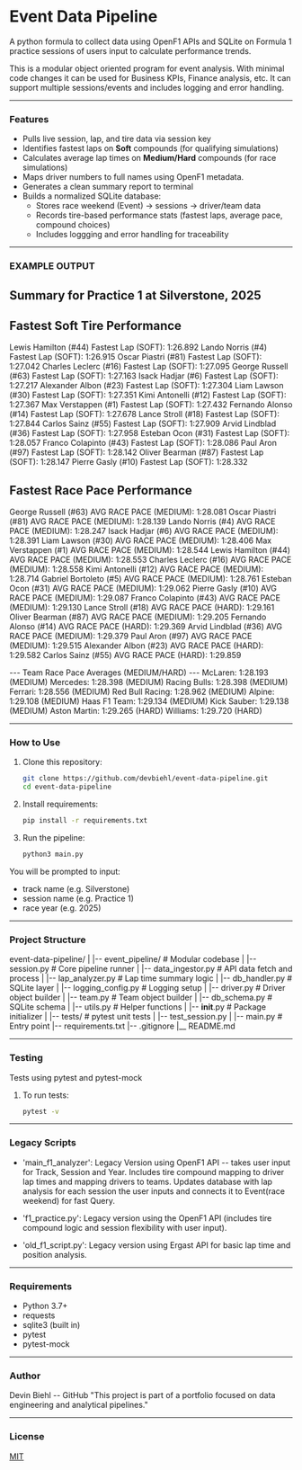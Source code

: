 # Event Data Pipeline
A python formula to collect data using OpenF1 APIs and SQLite on Formula 1 practice sessions of users input to calculate performance trends. 

This is a modular object oriented program for event analysis. With minimal code changes it can be used for Business KPIs, Finance analysis, etc. It can support multiple sessions/events and includes logging and error handling.

---

### Features
- Pulls live session, lap, and tire data via session key
- Identifies fastest laps on **Soft** compounds (for qualifying simulations)
- Calculates average lap times on **Medium/Hard** compounds (for race simulations)
- Maps driver numbers to full names using OpenF1 metadata.
- Generates a clean summary report to terminal
- Builds a normalized SQLite database:
    - Stores race weekend (Event) -> sessions -> driver/team data
    - Records tire-based performance stats (fastest laps, average pace, compound choices)
    - Includes loggging and error handling for traceability

---

### EXAMPLE OUTPUT

Summary for Practice 1 at Silverstone, 2025
------------------------------------------------------------

Fastest Soft Tire Performance
------------------------------------------------------------
Lewis Hamilton (#44)
    Fastest Lap (SOFT): 1:26.892
Lando Norris (#4)
    Fastest Lap (SOFT): 1:26.915
Oscar Piastri (#81)
    Fastest Lap (SOFT): 1:27.042
Charles Leclerc (#16)
    Fastest Lap (SOFT): 1:27.095
George Russell (#63)
    Fastest Lap (SOFT): 1:27.163
Isack Hadjar (#6)
    Fastest Lap (SOFT): 1:27.217
Alexander Albon (#23)
    Fastest Lap (SOFT): 1:27.304
Liam Lawson (#30)
    Fastest Lap (SOFT): 1:27.351
Kimi Antonelli (#12)
    Fastest Lap (SOFT): 1:27.367
Max Verstappen (#1)
    Fastest Lap (SOFT): 1:27.432
Fernando Alonso (#14)
    Fastest Lap (SOFT): 1:27.678
Lance Stroll (#18)
    Fastest Lap (SOFT): 1:27.844
Carlos Sainz (#55)
    Fastest Lap (SOFT): 1:27.909
Arvid Lindblad (#36)
    Fastest Lap (SOFT): 1:27.958
Esteban Ocon (#31)
    Fastest Lap (SOFT): 1:28.057
Franco Colapinto (#43)
    Fastest Lap (SOFT): 1:28.086
Paul Aron (#97)
    Fastest Lap (SOFT): 1:28.142
Oliver Bearman (#87)
    Fastest Lap (SOFT): 1:28.147
Pierre Gasly (#10)
    Fastest Lap (SOFT): 1:28.332


Fastest Race Pace Performance
------------------------------------------------------------
George Russell (#63)
    AVG RACE PACE (MEDIUM): 1:28.081
Oscar Piastri (#81)
    AVG RACE PACE (MEDIUM): 1:28.139
Lando Norris (#4)
    AVG RACE PACE (MEDIUM): 1:28.247
Isack Hadjar (#6)
    AVG RACE PACE (MEDIUM): 1:28.391
Liam Lawson (#30)
    AVG RACE PACE (MEDIUM): 1:28.406
Max Verstappen (#1)
    AVG RACE PACE (MEDIUM): 1:28.544
Lewis Hamilton (#44)
    AVG RACE PACE (MEDIUM): 1:28.553
Charles Leclerc (#16)
    AVG RACE PACE (MEDIUM): 1:28.558
Kimi Antonelli (#12)
    AVG RACE PACE (MEDIUM): 1:28.714
Gabriel Bortoleto (#5)
    AVG RACE PACE (MEDIUM): 1:28.761
Esteban Ocon (#31)
    AVG RACE PACE (MEDIUM): 1:29.062
Pierre Gasly (#10)
    AVG RACE PACE (MEDIUM): 1:29.087
Franco Colapinto (#43)
    AVG RACE PACE (MEDIUM): 1:29.130
Lance Stroll (#18)
    AVG RACE PACE (HARD): 1:29.161
Oliver Bearman (#87)
    AVG RACE PACE (MEDIUM): 1:29.205
Fernando Alonso (#14)
    AVG RACE PACE (HARD): 1:29.369
Arvid Lindblad (#36)
    AVG RACE PACE (MEDIUM): 1:29.379
Paul Aron (#97)
    AVG RACE PACE (MEDIUM): 1:29.515
Alexander Albon (#23)
    AVG RACE PACE (HARD): 1:29.582
Carlos Sainz (#55)
    AVG RACE PACE (HARD): 1:29.859


--- Team Race Pace Averages (MEDIUM/HARD) ---
McLaren: 1:28.193 (MEDIUM)
Mercedes: 1:28.398 (MEDIUM)
Racing Bulls: 1:28.398 (MEDIUM)
Ferrari: 1:28.556 (MEDIUM)
Red Bull Racing: 1:28.962 (MEDIUM)
Alpine: 1:29.108 (MEDIUM)
Haas F1 Team: 1:29.134 (MEDIUM)
Kick Sauber: 1:29.138 (MEDIUM)
Aston Martin: 1:29.265 (HARD)
Williams: 1:29.720 (HARD)

---

### How to Use
1. Clone this repository:
    ```bash
    git clone https://github.com/devbiehl/event-data-pipeline.git
    cd event-data-pipeline

2. Install requirements:
    ```bash
    pip install -r requirements.txt

3. Run the pipeline:
   ```bash
   python3 main.py

You will be prompted to input:

- track name (e.g. Silverstone)
- session name (e.g. Practice 1)
- race year (e.g. 2025)

---

### Project Structure
event-data-pipeline/
|
|-- event_pipeline/         # Modular codebase
|   |-- session.py          # Core pipeline runner
|   |-- data_ingestor.py    # API data fetch and process
|   |-- lap_analyzer.py     # Lap time summary logic
|   |-- db_handler.py       # SQLite layer
|   |-- logging_config.py   # Logging setup
|   |-- driver.py           # Driver object builder
|   |-- team.py             # Team object builder
|   |-- db_schema.py        # SQLite schema
|   |-- utils.py            # Helper functions
|   |-- __init__.py         # Package initializer
|
|-- tests/                  # pytest unit tests
|   |-- test_session.py
|
|-- main.py                 # Entry point
|-- requirements.txt
|-- .gitignore
|__ README.md

---

### Testing
Tests using pytest and pytest-mock

1. To run tests:
    ```bash
    pytest -v

---

### Legacy Scripts
- 'main_f1_analyzer': Legacy Version using OpenF1 API -- takes user input for Track, Session and Year. Includes tire compound mapping to driver lap times and mapping drivers to teams. Updates database with lap analysis for each session the user inputs and connects it to Event(race weekend) for fast Query.

- 'f1_practice.py': Legacy version using the OpenF1 API (includes tire compound logic and session flexibility with user input).

- 'old_f1_script.py': Legacy version using Ergast API for basic lap time and position analysis.

---


### Requirements
- Python 3.7+
- requests
- sqlite3 (built in)
- pytest
- pytest-mock

---

### Author
Devin Biehl -- GitHub
"This project is part of a portfolio focused on data engineering and analytical pipelines."

---

### License
[MIT](LICENSE)